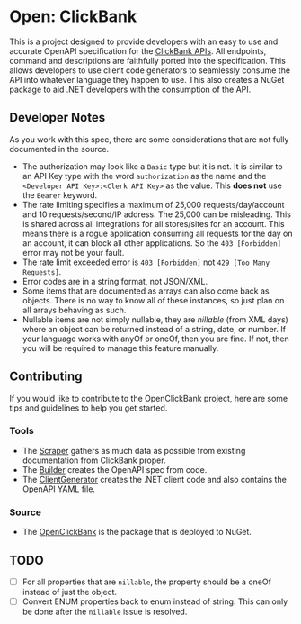 # Open: ClickBank

This is a project designed to provide developers with an easy to use and accurate OpenAPI specification for the [ClickBank APIs](https://support.clickbank.com/hc/en-us/sections/206287868-ClickBank-APIs). All endpoints, command and descriptions are faithfully ported into the specification. This allows developers to use client code generators to seamlessly consume the API into whatever language they happen to use. This also creates a NuGet package to aid .NET developers with the consumption of the API.

## Developer Notes

As you work with this spec, there are some considerations that are not fully documented in the source.

* The authorization may look like a `Basic` type but it is not. It is similar to an API Key type with the word `authorization` as the name and the `<Developer API Key>:<Clerk API Key>` as the value. This **does not** use the `Bearer` keyword.
* The rate limiting specifies a maximum of 25,000 requests/day/account and 10 requests/second/IP address. The 25,000 can be misleading. This is shared across all integrations for all stores/sites for an account. This means there is a rogue application consuming all requests for the day on an account, it can block all other applications. So the `403 [Forbidden]` error may not be your fault.
* The rate limit exceeded error is `403 [Forbidden]` not `429 [Too Many Requests]`.
* Error codes are in a string format, not JSON/XML.
* Some items that are documented as arrays can also come back as objects. There is no way to know all of these instances, so just plan on all arrays behaving as such.
* Nullable items are not simply nullable, they are *nillable* (from XML days) where an object can be returned instead of a string, date, or number. If your language works with anyOf or oneOf, then you are fine. If not, then you will be required to manage this feature manually.

## Contributing

If you would like to contribute to the OpenClickBank project, here are some tips and guidelines to help you get started.

### Tools

* The [Scraper](/tools/OpenClickBank.Scraper/readme.md) gathers as much data as possible from existing documentation from ClickBank proper.
* The [Builder](/tools/OpenClickBank.Builder/readme.md) creates the OpenAPI spec from code.
* The [ClientGenerator](/tools/OpenClickBank.ClientGenerator/readme.md) creates the .NET client code and also contains the OpenAPI YAML file.

### Source

* The [OpenClickBank](/src/OpenClickBank/readme.md) is the package that is deployed to NuGet.

## TODO

* [ ] For all properties that are `nillable`, the property should be a oneOf instead of just the object.
* [ ] Convert ENUM properties back to enum instead of string. This can only be done after the `nillable` issue is resolved.
